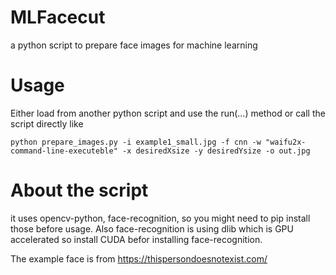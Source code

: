 # MLFacecut
a python script to prepare face images for machine learning

# Usage
Either load from another python script and use the run(...) method or call the script directly like 

`python prepare_images.py -i example1_small.jpg -f cnn -w "waifu2x-command-line-executeble" -x desiredXsize -y desiredYsize -o out.jpg`

# About the script
it uses opencv-python, face-recognition, so you might need to pip install those before usage.
Also face-recognition is using dlib which is GPU accelerated so install CUDA befor installing face-recognition.


The example face is from https://thispersondoesnotexist.com/

